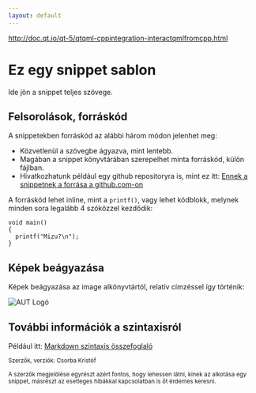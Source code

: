 ```yaml
---
layout: default
---
```



http://doc.qt.io/qt-5/qtqml-cppintegration-interactqmlfromcpp.html


# Ez egy snippet sablon

Ide jön a snippet teljes szövege.

## Felsorolások, forráskód

A snippetekben forráskód az alábbi három módon jelenhet meg:

* Közvetlenül a szövegbe ágyazva, mint lentebb.
* Magában a snippet könyvtárában szerepelhet minta forráskód, külön fájlban.
* Hivatkozhatunk például egy github repositoryra is, mint ez itt: [Ennek a snippetnek a forrása a github.com-on](https://github.com/bmeaut/snippets/blob/gh-pages/snippets/0001_SnippetSablon/0001_SnippetSablon.md)

A forráskód lehet inline, mint a `` printf() ``, vagy lehet kódblokk, melynek minden sora legalább 4 szóközzel kezdődik:

    void main()
    {
      printf("Mizu?\n");
    }

## Képek beágyazása

Képek beágyazása az image alkönyvtártól, relatív címzéssel így történik:

![AUT Logó](image/AUT_logo.png "AUT Logó")

## További információk a szintaxisról

Például itt: [Markdown szintaxis összefoglaló](http://daringfireball.net/projects/markdown/syntax)

<small>Szerzők, verziók: Csorba Kristóf</small>

<small>A szerzők megjelölése egyrészt azért fontos, hogy lehessen látni, kinek az alkotása egy snippet, másrészt az esetleges hibákkal kapcsolatban is őt érdemes keresni.</small>
